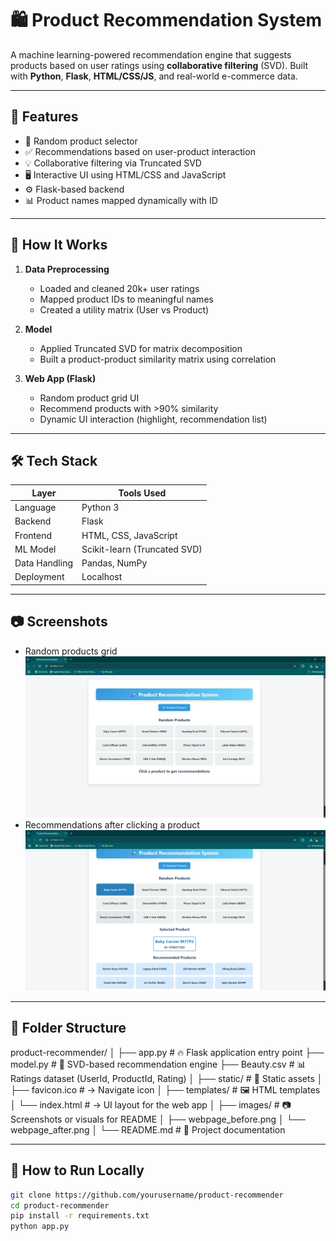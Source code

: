 # 🛍️ Product Recommendation System

A machine learning-powered recommendation engine that suggests products based on user ratings using **collaborative filtering** (SVD). Built with **Python**, **Flask**, **HTML/CSS/JS**, and real-world e-commerce data.

---

## 📌 Features

- 🔄 Random product selector
- ✅ Recommendations based on user-product interaction
- 💡 Collaborative filtering via Truncated SVD
- 🖥️ Interactive UI using HTML/CSS and JavaScript
- ⚙️ Flask-based backend
- 📊 Product names mapped dynamically with ID

---

## 🧠 How It Works

1. **Data Preprocessing**  
   - Loaded and cleaned 20k+ user ratings
   - Mapped product IDs to meaningful names
   - Created a utility matrix (User vs Product)

2. **Model**  
   - Applied Truncated SVD for matrix decomposition
   - Built a product-product similarity matrix using correlation

3. **Web App (Flask)**  
   - Random product grid UI
   - Recommend products with >90% similarity
   - Dynamic UI interaction (highlight, recommendation list)

---

## 🛠️ Tech Stack

| Layer        | Tools Used                       |
|--------------|----------------------------------|
| Language     | Python 3                         |
| Backend      | Flask                            |
| Frontend     | HTML, CSS, JavaScript            |
| ML Model     | Scikit-learn (Truncated SVD)     |
| Data Handling| Pandas, NumPy                    |
| Deployment   | Localhost                        |

---

## 📷 Screenshots

- Random products grid
![Product Grid Screenshot](images/webpage_before.png)
- Recommendations after clicking a product
![Product Grid Screenshot](images/webpage_after.png)

---

## 📁 Folder Structure
product-recommender/
│
├── app.py                  # 🔥 Flask application entry point
├── model.py                # 🧠 SVD-based recommendation engine
├── Beauty.csv              # 📊 Ratings dataset (UserId, ProductId, Rating)
│
├── static/                 # 🎨 Static assets
│   ├── favicon.ico         #    → Navigate icon
│
├── templates/              # 🖼️ HTML templates
│   └── index.html          #    → UI layout for the web app
│
├── images/                 # 📷 Screenshots or visuals for README
│   ├── webpage_before.png
│   └── webpage_after.png
│
└── README.md               # 📘 Project documentation


---

## 🚀 How to Run Locally

```bash
git clone https://github.com/yourusername/product-recommender
cd product-recommender
pip install -r requirements.txt
python app.py

